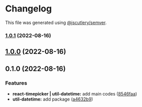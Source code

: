 # Changelog

This file was generated using [@jscutlery/semver](https://github.com/jscutlery/semver).

### [1.0.1](https://gitlab.migoinc.com/migotv/paintbox/compare/util-datetime@1.0.0...util-datetime@1.0.1) (2022-08-16)

## [1.0.0](https://gitlab.migoinc.com/migotv/paintbox/compare/util-datetime@0.1.0...util-datetime@1.0.0) (2022-08-16)

## 0.1.0 (2022-08-16)


### Features

* **react-timepicker | util-datetime:** add main codes ([8546faa](https://gitlab.migoinc.com/migotv/paintbox/commit/8546faa1d5e3148f1ff926167c9e34cf50f9772f))
* **util-datetime:** add package ([a4632b9](https://gitlab.migoinc.com/migotv/paintbox/commit/a4632b93b4a0a15d59b53131752df3297140ed2a))
